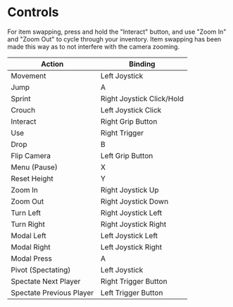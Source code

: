 # Controls

For item swapping, press and hold the "Interact" button, and use "Zoom In" and "Zoom Out" to cycle through your inventory. Item swapping has been made this way as to not interfere with the camera zooming.

| Action                   | Binding                   |
|--------------------------|---------------------------|
| Movement                 | Left Joystick             |
| Jump                     | A                         |
| Sprint                   | Right Joystick Click/Hold |
| Crouch                   | Left Joystick Click       |
| Interact                 | Right Grip Button         |
| Use                      | Right Trigger             |
| Drop                     | B                         |
| Flip Camera              | Left Grip Button          |
| Menu (Pause)             | X                         |
| Reset Height             | Y                         |
| Zoom In                  | Right Joystick Up         |
| Zoom Out                 | Right Joystick Down       |
| Turn Left                | Right Joystick Left       |
| Turn Right               | Right Joystick Right      |
| Modal Left               | Left Joystick Left        |
| Modal Right              | Left Joystick Right       |
| Modal Press              | A                         |
| Pivot (Spectating)       | Left Joystick             |
| Spectate Next Player     | Right Trigger Button      |
| Spectate Previous Player | Left Trigger Button       |
